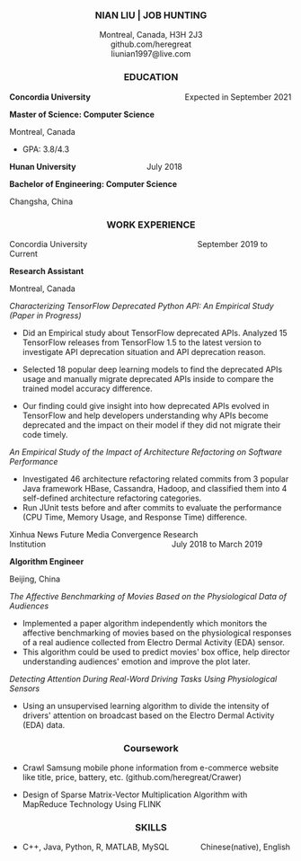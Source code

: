 ### **<center>NIAN LIU | JOB HUNTING</center>**
<center>Montreal, Canada, H3H 2J3  </center>  
<center>github.com/heregreat  </center>  
<center>liunian1997@live.com  </center>  


### **<center>EDUCATION</center>**
		
**Concordia University**&#8195;&#8195;&#8195;&#8195;&#8195;&#8195;&#8195;&#8195;&#8195;&#8195;&#8195;&#8195;Expected in September 2021

**Master of Science: Computer Science**

Montreal, Canada
- GPA: 3.8/4.3

**Hunan University**&#8195;&#8195;&#8195;&#8195;&#8195;&#8195;&#8195;&#8195;&#8195;July 2018

**Bachelor of Engineering: Computer Science**

Changsha, China

### **<center>WORK EXPERIENCE</center>**
Concordia University&#8195;&#8195;&#8195;&#8195;&#8195;&#8195;&#8195;&#8195;&#8195;&#8195;&#8195;&#8195;&#8195;&#8195;September 2019 to Current

**Research Assistant**

Montreal, Canada

*Characterizing TensorFlow Deprecated Python API: An Empirical Study (Paper in Progress)*

- Did an Empirical study about TensorFlow deprecated APIs. Analyzed 15 TensorFlow releases from TensorFlow 1.5 to the latest version to investigate API deprecation situation and API deprecation reason. 

 - Selected 18 popular deep learning models to find the deprecated APIs usage and manually migrate deprecated APIs inside to compare the trained model accuracy difference.

 - Our finding could give insight into how deprecated APIs evolved in TensorFlow and help developers understanding why APIs become deprecated and the impact on their model if they did not migrate their code timely.

*An Empirical Study of the Impact of Architecture Refactoring on Software Performance*

 - Investigated 46 architecture refactoring related commits from 3 popular Java framework HBase, Cassandra, Hadoop, and classified them into 4 self-defined architecture refactoring categories.
 - Run JUnit tests before and after commits to evaluate the performance (CPU Time, Memory Usage, and Response Time) difference.


Xinhua News Future Media Convergence Research Institution&#8195;&#8195;&#8195;&#8195;&#8195;&#8195;&#8195;&#8195;&#8195;&#8195;&#8195;&#8195;&#8195;&#8195;&#8195;&#8195;July 2018 to March 2019

**Algorithm Engineer**

Beijing, China

*The Affective Benchmarking of Movies Based on the Physiological Data of Audiences*

 - Implemented a paper algorithm independently which monitors the affective benchmarking of movies based on the physiological responses of a real audience collected from Electro Dermal Activity (EDA) sensor.
 - This algorithm could be used to predict movies' box office, help director understanding audiences' emotion and improve the plot later.



*Detecting Attention During Real-Word Driving Tasks Using Physiological Sensors* 	

- Using an unsupervised learning algorithm to divide the intensity of drivers' attention on broadcast based on the Electro Dermal Activity (EDA) data. 



### **<center>Coursework</center>**

- Crawl Samsung mobile phone information from e-commerce website like title, price, battery, etc. (github.com/heregreat/Crawer)

 - Design of Sparse Matrix-Vector Multiplication Algorithm with MapReduce Technology Using FLINK


### **<center>SKILLS</center>**

- C++, Java, Python, R, MATLAB, MySQL&#8195;&#8195;&#8195;&#8195;Chinese(native), English
